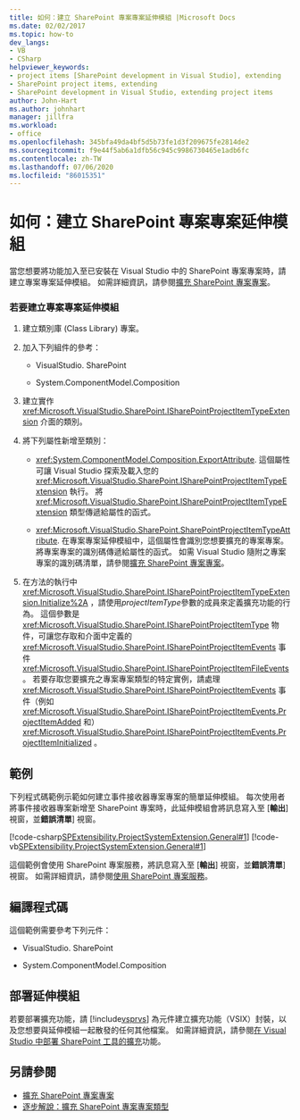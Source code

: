 ```yaml
---
title: 如何：建立 SharePoint 專案專案延伸模組 |Microsoft Docs
ms.date: 02/02/2017
ms.topic: how-to
dev_langs:
- VB
- CSharp
helpviewer_keywords:
- project items [SharePoint development in Visual Studio], extending
- SharePoint project items, extending
- SharePoint development in Visual Studio, extending project items
author: John-Hart
ms.author: johnhart
manager: jillfra
ms.workload:
- office
ms.openlocfilehash: 345bfa49da4bf5d5b73fe1d3f209675fe2814de2
ms.sourcegitcommit: f9e44f5ab6a1dfb56c945c9986730465e1adb6fc
ms.contentlocale: zh-TW
ms.lasthandoff: 07/06/2020
ms.locfileid: "86015351"
---
```

# <a name="how-to-create-a-sharepoint-project-item-extension"></a>如何：建立 SharePoint 專案專案延伸模組
  當您想要將功能加入至已安裝在 Visual Studio 中的 SharePoint 專案專案時，請建立專案專案延伸模組。 如需詳細資訊，請參閱[擴充 SharePoint 專案專案](../sharepoint/extending-sharepoint-project-items.md)。

### <a name="to-create-a-project-item-extension"></a>若要建立專案專案延伸模組

1. 建立類別庫 (Class Library) 專案。

2. 加入下列組件的參考：

    - VisualStudio. SharePoint

    - System.ComponentModel.Composition

3. 建立實作 <xref:Microsoft.VisualStudio.SharePoint.ISharePointProjectItemTypeExtension> 介面的類別。

4. 將下列屬性新增至類別：

    - <xref:System.ComponentModel.Composition.ExportAttribute>. 這個屬性可讓 Visual Studio 探索及載入您的 <xref:Microsoft.VisualStudio.SharePoint.ISharePointProjectItemTypeExtension> 執行。 將 <xref:Microsoft.VisualStudio.SharePoint.ISharePointProjectItemTypeExtension> 類型傳遞給屬性的函式。

    - <xref:Microsoft.VisualStudio.SharePoint.SharePointProjectItemTypeAttribute>. 在專案專案延伸模組中，這個屬性會識別您想要擴充的專案專案。 將專案專案的識別碼傳遞給屬性的函式。 如需 Visual Studio 隨附之專案專案的識別碼清單，請參閱[擴充 SharePoint 專案專案](../sharepoint/extending-sharepoint-project-items.md)。

5. 在方法的執行中 <xref:Microsoft.VisualStudio.SharePoint.ISharePointProjectItemTypeExtension.Initialize%2A> ，請使用*projectItemType*參數的成員來定義擴充功能的行為。 這個參數是 <xref:Microsoft.VisualStudio.SharePoint.ISharePointProjectItemType> 物件，可讓您存取和介面中定義的 <xref:Microsoft.VisualStudio.SharePoint.ISharePointProjectItemEvents> 事件 <xref:Microsoft.VisualStudio.SharePoint.ISharePointProjectItemFileEvents> 。 若要存取您要擴充之專案專案類型的特定實例，請處理 <xref:Microsoft.VisualStudio.SharePoint.ISharePointProjectItemEvents> 事件（例如 <xref:Microsoft.VisualStudio.SharePoint.ISharePointProjectItemEvents.ProjectItemAdded> 和） <xref:Microsoft.VisualStudio.SharePoint.ISharePointProjectItemEvents.ProjectItemInitialized> 。

## <a name="example"></a>範例
 下列程式碼範例示範如何建立事件接收器專案專案的簡單延伸模組。 每次使用者將事件接收器專案新增至 SharePoint 專案時，此延伸模組會將訊息寫入至 [**輸出**] 視窗，並**錯誤清單**] 視窗。

 [!code-csharp[SPExtensibility.ProjectSystemExtension.General#1](../sharepoint/codesnippet/CSharp/projectsystemexamples/extension/projectitemextension.cs#1)]
 [!code-vb[SPExtensibility.ProjectSystemExtension.General#1](../sharepoint/codesnippet/VisualBasic/projectsystemexamples/extension/projectitemextension.vb#1)]

 這個範例會使用 SharePoint 專案服務，將訊息寫入至 [**輸出**] 視窗，並**錯誤清單**] 視窗。 如需詳細資訊，請參閱[使用 SharePoint 專案服務](../sharepoint/using-the-sharepoint-project-service.md)。

## <a name="compile-the-code"></a>編譯程式碼
 這個範例需要參考下列元件：

- VisualStudio. SharePoint

- System.ComponentModel.Composition

## <a name="deploy-the-extension"></a>部署延伸模組
 若要部署擴充功能，請 [!include[vsprvs](../sharepoint/includes/vsprvs-md.md)] 為元件建立擴充功能（VSIX）封裝，以及您想要與延伸模組一起散發的任何其他檔案。 如需詳細資訊，請參閱[在 Visual Studio 中部署 SharePoint 工具的擴充](../sharepoint/deploying-extensions-for-the-sharepoint-tools-in-visual-studio.md)功能。

## <a name="see-also"></a>另請參閱
- [擴充 SharePoint 專案專案](../sharepoint/extending-sharepoint-project-items.md)
- [逐步解說：擴充 SharePoint 專案專案類型](../sharepoint/walkthrough-extending-a-sharepoint-project-item-type.md)
